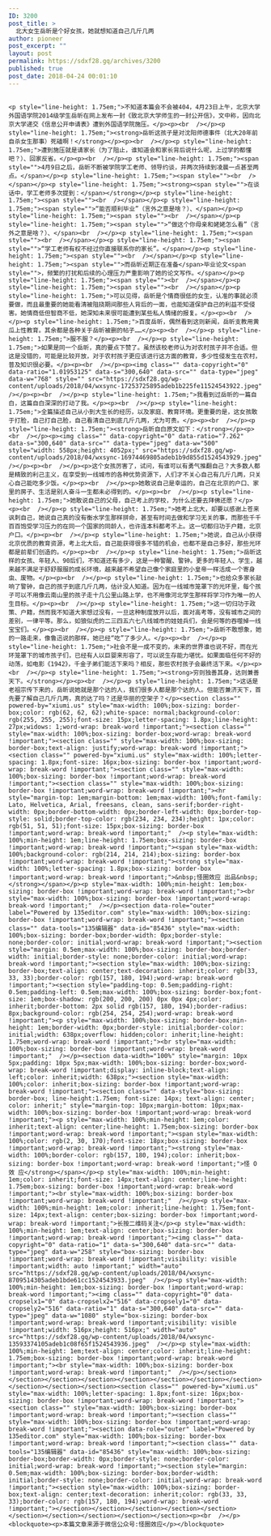```yaml
---
ID: 3200
post_title: >
  北大女生岳昕是个好女孩，她就想知道自己几斤几两
author: pioneer
post_excerpt: ""
layout: post
permalink: https://sdxf28.gq/archives/3200
published: true
post_date: 2018-04-24 00:01:10
---
```

                                                                                                                  <p style="line-height: 1.75em;">不知道本篇会不会被404，4月23日上午，北京大学外国语学院2014级学生岳昕在网上发布一封《致北京大学师生的一封公开信》，文中称，因向北京大学递交《信息公开申请表》遭到外国语学院施压。</p><p><br  /></p><p style="line-height: 1.75em;"><strong>岳昕这孩子是对沈阳师德事件（北大20年前自杀女生那事）死磕啊！</strong></p><p><br  /></p><p style="line-height: 1.75em;">遭到施压就是请家长（为了阻止，谁知道会和家长背后说什么呢，上过学的都懂吧？）、回家反省。</p><p><br  /></p><p style="line-height: 1.75em;"><span style="">4月9日之后，岳昕不断被学院学工老师、领导约谈，并两次持续到凌晨一点甚至两点。</span></p><p style="line-height: 1.75em;"><span style=""><br  /></span></p><p style="line-height: 1.75em;"><strong><span style="">在谈话中，学工老师多次提到：</span></strong></p><p style="line-height: 1.75em;"><span style=""><br  /></span></p><p style="line-height: 1.75em;"><span style="">“能否顺利毕业”（言外之意是啥？）、</span></p><p style="line-height: 1.75em;"><span style=""><br  /></span></p><p style="line-height: 1.75em;"><span style="">“做这个你母亲和姥姥怎么看”（言外之意是啥？）、</span><br  /></p><p style="line-height: 1.75em;"><span style=""><br  /></span></p><p style="line-height: 1.75em;"><span style="">“学工老师有权不经过你直接联系你的家长”。</span></p><p style="line-height: 1.75em;"><span style=""><br  /></span></p><p style="line-height: 1.75em;"><span style="">而岳昕近期正在准备</span>毕业论文<span style="">，频繁的打扰和后续的心理压力严重影响了她的论文写作。</span></p><p style="line-height: 1.75em;"><span style=""><br  /></span></p><p style="line-height: 1.75em;"><span style=""><br  /></span></p><p style="line-height: 1.75em;">可以见得，岳昕是个情商很低的女生，认准的事就必须要做，而且最重要的她能看清被阻挠期间那些人背后的一面，也能知道保护自己的利益不受侵害。她情商低但智商不低，她深知未来很可能遭到某些私人情绪的报复。</p><p><br  /></p><p style="line-height: 1.75em;">百度岳昕，偶然看到这则新闻，岳昕支教用黄瓜上性教育。其余都是各种关于岳昕被删的帖子……</p><p><br  /></p><p style="line-height: 1.75em;">服不服？</p><p><br  /></p><p style="line-height: 1.75em;">如果是同一个岳昕，真的要点下赞了。虽然该校老师认为对农村孩子并不合适。但这是没错的，可能是比较开放，对于农村孩子更应该进行这方面的教育，多少性侵发生在农村，普及知识很必要。</p><p><br  /></p><p><img class="" data-copyright="0" data-ratio="1.01953125" data-s="300,640" data-src="" data-type="jpeg" data-w="768" style="" src="https://sdxf28.gq/wp-content/uploads/2018/04/wxsync-17253725895adeb1b225fe11524543922.jpeg"  /></p><p><br  /></p><p style="line-height: 1.75em;">我看到过岳昕的一篇自白，这篇自白深深的打动了我。</p><p><br  /></p><p style="line-height: 1.75em;">全篇描述自己从小到大生长的经历，以及家庭、教育环境。更重要的是，这女孩敢于打脸，自己打自己脸，自己看清自己到底几斤几两，尤为可贵。</p><p><br  /></p><p style="line-height: 1.75em;"><strong>岳昕自白原文如下：</strong></p><p><br  /></p><p><img class="" data-copyright="0" data-ratio="7.262" data-s="300,640" data-src="" data-type="jpeg" data-w="500" style="width: 558px;height: 4052px;" src="https://sdxf28.gq/wp-content/uploads/2018/04/wxsync-16974469805adeb1b9d855d1524543929.jpeg"  /></p><p><br  /></p><p>这个女孩厉害了，试问，有谁可以有勇气推翻自己？大多数人都是精致的利己主义，在享受到一线城市的各种优势资源下，人们才不关心自己有几斤几两，只关心自己能吃多少饭。</p><p><br  /></p><p>她敢说自己是幸运的，自己在北京的户口、家里的房子、生活是别人奋斗一生都未必得到的。</p><p><br  /></p><p style="line-height: 1.75em;">她敢说自己的父母，自己考上的学校，为什么还要去拜佛还愿？</p><p><br  /></p><p style="line-height: 1.75em;">她考上北大，却要以感谢上苍来讽刺自己，她说自己真的没有衡水学生那样拼命，甚至有时间去做和学习无关的事，而那些千千百百饱受学习压力的在同一个国家的同龄人，也许连本科都考不上。这一切都归功于户籍，北京户口。</p><p><br  /></p><p style="line-height: 1.75em;">她说，自己从小获得北京优质的教育资源，考上北大后，自己能获得很多不错的机会，也都不是自己多好，那些光环都是前辈们创造的。</p><p><br  /></p><p style="line-height: 1.75em;">岳昕这样的女孩、年轻人、90后们，不知道还有多少，这是一种警醒、警钟。更多的年轻人、学生，越来越不满足于舒舒服服的成长环境，越来越不希望自己像个家庭里的小皇帝一样活成一个寄身虫、废物。</p><p><br  /></p><p style="line-height: 1.75em;">也给众多家长敲响了警钟，自己的孩子到底几斤几两，估计没人知道。因为在一线城市笼罩下的光环里，每个孩子可以不用像云南山里的孩子走十几公里山路上学，也不用像河北学生那样将学习作为唯一的人生目标。</p><p><br  /></p><p style="line-height: 1.75em;">这一切归功于政策、户籍，然而我不知道大家想过没有，一旦这种制度放开以后，面对高考等，没有城市之间的差别，一律平等。那么，如狼似虎的二三四五六七八线城市的娃娃兵们，会是何等的吞噬掉一线宝宝们。</p><p><br  /></p><p style="line-height: 1.75em;">岳昕不敢想象，她的一路走来，像鲁迅说的那样，她已经“吃”了多少人。</p><p><br  /></p><p style="line-height: 1.75em;">社会不是一成不变的，未来的世界谁也说不好，而在光环笼罩下的城市孩子们，已经有人以巨婴来形容了，可以说生存能力堪忧。如果面临任何不好的动荡，如电影《1942》，千金子弟们能活下来吗？相反，那些农村孩子会最终活下来。</p><p><br  /></p><p style="line-height: 1.75em;"><strong>穷则独善其身，达则兼善天下。</strong></p><p><br  /></p><p style="line-height: 1.75em;">这话是老祖宗传下来的，岳昕说她就是那个达的人，我们很多人都是那个达的人。但能否兼济天下，首先要了解自己几斤几两，真的达了吗？还是华丽的空架子？</p><section class="" powered-by="xiumi.us" style="max-width: 100%;box-sizing: border-box;color: rgb(62, 62, 62);white-space: normal;background-color: rgb(255, 255, 255);font-size: 15px;letter-spacing: 1.8px;line-height: 27px;widows: 1;word-wrap: break-word !important;"><section class="" style="max-width: 100%;box-sizing: border-box;word-wrap: break-word !important;"><section class="" style="max-width: 100%;box-sizing: border-box;text-align: justify;word-wrap: break-word !important;"><section class="" powered-by="xiumi.us" style="max-width: 100%;letter-spacing: 1.8px;font-size: 16px;box-sizing: border-box !important;word-wrap: break-word !important;"><section class="" style="max-width: 100%;box-sizing: border-box !important;word-wrap: break-word !important;"><section class="" style="max-width: 100%;box-sizing: border-box !important;word-wrap: break-word !important;"><hr style="margin-top: 1em;margin-bottom: 1em;max-width: 100%;font-family: Lato, Helvetica, Arial, freesans, clean, sans-serif;border-right-width: 0px;border-bottom-width: 0px;border-left-width: 0px;border-top-style: solid;border-top-color: rgb(234, 234, 234);height: 1px;color: rgb(51, 51, 51);font-size: 15px;box-sizing: border-box !important;word-wrap: break-word !important;"  /><p style="max-width: 100%;min-height: 1em;line-height: 1.75em;box-sizing: border-box !important;word-wrap: break-word !important;"><span style="max-width: 100%;background-color: rgb(214, 214, 214);box-sizing: border-box !important;word-wrap: break-word !important;"><strong style="max-width: 100%;letter-spacing: 1.8px;box-sizing: border-box !important;word-wrap: break-word !important;">&nbsp;怪圈效应 出品&nbsp;</strong></span></p><p style="max-width: 100%;min-height: 1em;box-sizing: border-box !important;word-wrap: break-word !important;"><br style="max-width: 100%;box-sizing: border-box !important;word-wrap: break-word !important;"  /></p><section data-role="outer" label="Powered by 135editor.com" style="max-width: 100%;box-sizing: border-box !important;word-wrap: break-word !important;"><section class="" data-tools="135编辑器" data-id="85436" style="max-width: 100%;box-sizing: border-box;border-width: 0px;border-style: none;border-color: initial;word-wrap: break-word !important;"><section style="margin: 0.5em;max-width: 100%;box-sizing: border-box;border-width: initial;border-style: none;border-color: initial;word-wrap: break-word !important;"><section style="max-width: 100%;box-sizing: border-box;text-align: center;text-decoration: inherit;color: rgb(33, 33, 33);border-color: rgb(157, 180, 194);word-wrap: break-word !important;"><section style="padding-top: 0.5em;padding-right: 0.5em;padding-left: 0.5em;max-width: 100%;box-sizing: border-box;font-size: 1em;box-shadow: rgb(200, 200, 200) 0px 0px 4px;color: inherit;border-bottom: 2px solid rgb(157, 180, 194);border-radius: 8px;background-color: rgb(254, 254, 254);word-wrap: break-word !important;"><p style="max-width: 100%;box-sizing: border-box;min-height: 1em;border-width: 0px;border-style: initial;border-color: initial;width: 638px;overflow: hidden;color: inherit;line-height: 1.75em;word-wrap: break-word !important;"><br style="max-width: 100%;box-sizing: border-box !important;word-wrap: break-word !important;"  /></p><section data-width="100%" style="margin: 10px 5px;padding: 10px 5px;max-width: 100%;box-sizing: border-box;word-wrap: break-word !important;display: inline-block;text-align: left;color: inherit;width: 638px;"><section style="max-width: 100%;color: inherit;box-sizing: border-box !important;word-wrap: break-word !important;"><section class="" data-style="box-sizing: border-box; line-height:1.75em; font-size: 14px; text-align: center; color: inherit;" style="margin-top: 10px;margin-bottom: 10px;max-width: 100%;box-sizing: border-box !important;word-wrap: break-word !important;"><p style="max-width: 100%;min-height: 1em;color: inherit;text-align: center;line-height: 1.75em;box-sizing: border-box !important;word-wrap: break-word !important;"><span style="max-width: 100%;color: rgb(2, 30, 170);font-size: 18px;box-sizing: border-box !important;word-wrap: break-word !important;"><strong style="max-width: 100%;border-color: rgb(157, 180, 194);color: inherit;box-sizing: border-box !important;word-wrap: break-word !important;">怪 O 效 应</strong></span></p><p style="max-width: 100%;min-height: 1em;color: inherit;font-size: 14px;text-align: center;line-height: 1.75em;box-sizing: border-box !important;word-wrap: break-word !important;"><br style="max-width: 100%;box-sizing: border-box !important;word-wrap: break-word !important;"  /></p><p style="max-width: 100%;min-height: 1em;color: inherit;line-height: 1.75em;font-size: 14px;text-align: center;box-sizing: border-box !important;word-wrap: break-word !important;">长按二维码关注</p><p style="max-width: 100%;min-height: 1em;text-align: center;box-sizing: border-box !important;word-wrap: break-word !important;"><img class="" data-copyright="0" data-ratio="1" data-s="300,640" data-src="" data-type="jpeg" data-w="258" style="box-sizing: border-box !important;word-wrap: break-word !important;visibility: visible !important;width: auto !important;" width="auto" src="https://sdxf28.gq/wp-content/uploads/2018/04/wxsync-8709514305adeb1bde61cc1524543933.jpeg"  /></p><p style="max-width: 100%;min-height: 1em;box-sizing: border-box !important;word-wrap: break-word !important;"><img class="" data-copyright="0" data-cropselx1="0" data-cropselx2="516" data-cropsely1="0" data-cropsely2="516" data-ratio="1" data-s="300,640" data-src="" data-type="jpeg" data-w="1080" style="box-sizing: border-box !important;word-wrap: break-word !important;visibility: visible !important;width: 516px;height: 516px;" width="auto" src="https://sdxf28.gq/wp-content/uploads/2018/04/wxsync-13593374105adeb1c08f65f1524543936.jpeg"  /></p><p style="max-width: 100%;min-height: 1em;text-align: center;color: inherit;line-height: 1.75em;box-sizing: border-box !important;word-wrap: break-word !important;"><br style="max-width: 100%;box-sizing: border-box !important;word-wrap: break-word !important;"  /></p></section></section></section></section></section></section></section></section></section></section></section><section class="" powered-by="xiumi.us" style="max-width: 100%;letter-spacing: 1.8px;font-size: 16px;box-sizing: border-box !important;word-wrap: break-word !important;"><section class="" style="max-width: 100%;box-sizing: border-box !important;word-wrap: break-word !important;"><section class="" style="max-width: 100%;box-sizing: border-box !important;word-wrap: break-word !important;"><section data-role="outer" label="Powered by 135editor.com" style="max-width: 100%;box-sizing: border-box !important;word-wrap: break-word !important;"><section class="" data-tools="135编辑器" data-id="85436" style="max-width: 100%;box-sizing: border-box;border-width: 0px;border-style: none;border-color: initial;word-wrap: break-word !important;"><section style="margin: 0.5em;max-width: 100%;box-sizing: border-box;border-width: initial;border-style: none;border-color: initial;word-wrap: break-word !important;"><section style="max-width: 100%;box-sizing: border-box;text-align: center;text-decoration: inherit;color: rgb(33, 33, 33);border-color: rgb(157, 180, 194);word-wrap: break-word !important;"></section></section></section></section></section></section></section></section></section></section><p><br  /></p>                  <blockquote><p>本篇文章来源于微信公众号:怪圈效应</p></blockquote>